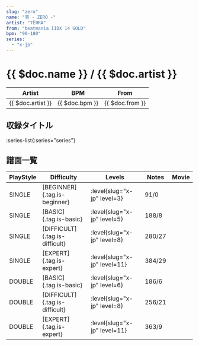 ```yaml
---
slug: "zero"
name: "零 - ZERO -"
artist: "TЁЯRA"
from: "beatmania IIDX 14 GOLD"
bpm: "90-180"
series:
  - "x-jp"
---
```


# {{ $doc.name }} / {{ $doc.artist }}

|Artist|BPM|From|
|------|---|----|
|{{ $doc.artist }}|{{ $doc.bpm }}|{{ $doc.from }}|

## 収録タイトル

:series-list{:series="series"}

## 譜面一覧

|PlayStyle|Difficulty|Levels|Notes|Movie|
|---------|----------|------|-----|-----|
|SINGLE|[BEGINNER]{.tag.is-beginner}|<div class="field is-grouped is-grouped-multiline"> :level{slug="x-jp" level=3}</div>|91/0||
|SINGLE|[BASIC]{.tag.is-basic}|<div class="field is-grouped is-grouped-multiline"> :level{slug="x-jp" level=5}</div>|188/8||
|SINGLE|[DIFFICULT]{.tag.is-difficult}|<div class="field is-grouped is-grouped-multiline"> :level{slug="x-jp" level=8}</div>|280/27||
|SINGLE|[EXPERT]{.tag.is-expert}|<div class="field is-grouped is-grouped-multiline"> :level{slug="x-jp" level=11}</div>|384/29||
|DOUBLE|[BASIC]{.tag.is-basic}|<div class="field is-grouped is-grouped-multiline"> :level{slug="x-jp" level=6}</div>|186/6||
|DOUBLE|[DIFFICULT]{.tag.is-difficult}|<div class="field is-grouped is-grouped-multiline"> :level{slug="x-jp" level=8}</div>|256/21||
|DOUBLE|[EXPERT]{.tag.is-expert}|<div class="field is-grouped is-grouped-multiline"> :level{slug="x-jp" level=11}</div>|363/9||
